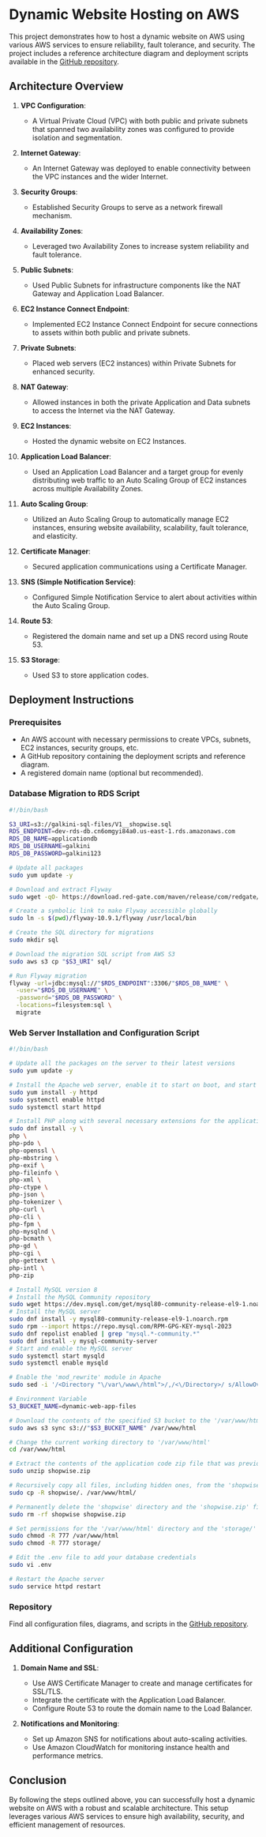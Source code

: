 # Dynamic Website Hosting on AWS

This project demonstrates how to host a dynamic website on AWS using various AWS services to ensure reliability, fault tolerance, and security. The project includes a reference architecture diagram and deployment scripts available in the [GitHub repository](https://github.com/galkini/Dynamic_Web_Site_on_AWS).

## Architecture Overview

1. **VPC Configuration**:
    - A Virtual Private Cloud (VPC) with both public and private subnets that spanned two availability zones was configured to provide isolation and segmentation.

2. **Internet Gateway**:
    - An Internet Gateway was deployed to enable connectivity between the VPC instances and the wider Internet.

3. **Security Groups**:
    - Established Security Groups to serve as a network firewall mechanism.

4. **Availability Zones**:
    - Leveraged two Availability Zones to increase system reliability and fault tolerance.

5. **Public Subnets**:
    - Used Public Subnets for infrastructure components like the NAT Gateway and Application Load Balancer.

6. **EC2 Instance Connect Endpoint**:
    - Implemented EC2 Instance Connect Endpoint for secure connections to assets within both public and private subnets.

7. **Private Subnets**:
    - Placed web servers (EC2 instances) within Private Subnets for enhanced security.

8. **NAT Gateway**:
    - Allowed instances in both the private Application and Data subnets to access the Internet via the NAT Gateway.

9. **EC2 Instances**:
    - Hosted the dynamic website on EC2 Instances.

10. **Application Load Balancer**:
    - Used an Application Load Balancer and a target group for evenly distributing web traffic to an Auto Scaling Group of EC2 instances across multiple Availability Zones.

11. **Auto Scaling Group**:
    - Utilized an Auto Scaling Group to automatically manage EC2 instances, ensuring website availability, scalability, fault tolerance, and elasticity.

12. **Certificate Manager**:
    - Secured application communications using a Certificate Manager.

13. **SNS (Simple Notification Service)**:
    - Configured Simple Notification Service to alert about activities within the Auto Scaling Group.

14. **Route 53**:
    - Registered the domain name and set up a DNS record using Route 53.

15. **S3 Storage**:
    - Used S3 to store application codes.

## Deployment Instructions

### Prerequisites

- An AWS account with necessary permissions to create VPCs, subnets, EC2 instances, security groups, etc.
- A GitHub repository containing the deployment scripts and reference diagram.
- A registered domain name (optional but recommended).

### Database Migration to RDS Script

```bash
#!/bin/bash

S3_URI=s3://galkini-sql-files/V1__shopwise.sql
RDS_ENDPOINT=dev-rds-db.cn6omgyi84a0.us-east-1.rds.amazonaws.com
RDS_DB_NAME=applicationdb
RDS_DB_USERNAME=galkini
RDS_DB_PASSWORD=galkini123

# Update all packages
sudo yum update -y

# Download and extract Flyway
sudo wget -qO- https://download.red-gate.com/maven/release/com/redgate/flyway/flyway-commandline/10.9.1/flyway-commandline-10.9.1-linux-x64.tar.gz | tar -xvz 

# Create a symbolic link to make Flyway accessible globally
sudo ln -s $(pwd)/flyway-10.9.1/flyway /usr/local/bin

# Create the SQL directory for migrations
sudo mkdir sql

# Download the migration SQL script from AWS S3
sudo aws s3 cp "$S3_URI" sql/

# Run Flyway migration
flyway -url=jdbc:mysql://"$RDS_ENDPOINT":3306/"$RDS_DB_NAME" \
  -user="$RDS_DB_USERNAME" \
  -password="$RDS_DB_PASSWORD" \
  -locations=filesystem:sql \
  migrate
```

### Web Server Installation and Configuration Script

```bash
#!/bin/bash

# Update all the packages on the server to their latest versions
sudo yum update -y

# Install the Apache web server, enable it to start on boot, and start it immediately
sudo yum install -y httpd
sudo systemctl enable httpd 
sudo systemctl start httpd

# Install PHP along with several necessary extensions for the application to run
sudo dnf install -y \
php \
php-pdo \
php-openssl \
php-mbstring \
php-exif \
php-fileinfo \
php-xml \
php-ctype \
php-json \
php-tokenizer \
php-curl \
php-cli \
php-fpm \
php-mysqlnd \
php-bcmath \
php-gd \
php-cgi \
php-gettext \
php-intl \
php-zip

# Install MySQL version 8
# Install the MySQL Community repository
sudo wget https://dev.mysql.com/get/mysql80-community-release-el9-1.noarch.rpm 
# Install the MySQL server
sudo dnf install -y mysql80-community-release-el9-1.noarch.rpm
sudo rpm --import https://repo.mysql.com/RPM-GPG-KEY-mysql-2023
sudo dnf repolist enabled | grep "mysql.*-community.*"
sudo dnf install -y mysql-community-server 
# Start and enable the MySQL server
sudo systemctl start mysqld
sudo systemctl enable mysqld

# Enable the 'mod_rewrite' module in Apache
sudo sed -i '/<Directory "\/var\/www\/html">/,/<\/Directory>/ s/AllowOverride None/AllowOverride All/' /etc/httpd/conf/httpd.conf

# Environment Variable
S3_BUCKET_NAME=dynamic-web-app-files

# Download the contents of the specified S3 bucket to the '/var/www/html' directory
sudo aws s3 sync s3://"$S3_BUCKET_NAME" /var/www/html

# Change the current working directory to '/var/www/html'
cd /var/www/html

# Extract the contents of the application code zip file that was previously downloaded from the S3 bucket
sudo unzip shopwise.zip

# Recursively copy all files, including hidden ones, from the 'shopwise' directory to the '/var/www/html/'
sudo cp -R shopwise/. /var/www/html/

# Permanently delete the 'shopwise' directory and the 'shopwise.zip' file
sudo rm -rf shopwise shopwise.zip

# Set permissions for the '/var/www/html' directory and the 'storage/' directory
sudo chmod -R 777 /var/www/html
sudo chmod -R 777 storage/

# Edit the .env file to add your database credentials
sudo vi .env

# Restart the Apache server
sudo service httpd restart
```

### Repository

Find all configuration files, diagrams, and scripts in the [GitHub repository](https://github.com/galkini/Dynamic_Web_Site_on_AWS).

## Additional Configuration

1. **Domain Name and SSL**:
    - Use AWS Certificate Manager to create and manage certificates for SSL/TLS.
    - Integrate the certificate with the Application Load Balancer.
    - Configure Route 53 to route the domain name to the Load Balancer.

2. **Notifications and Monitoring**:
    - Set up Amazon SNS for notifications about auto-scaling activities.
    - Use Amazon CloudWatch for monitoring instance health and performance metrics.

## Conclusion

By following the steps outlined above, you can successfully host a dynamic website on AWS with a robust and scalable architecture. This setup leverages various AWS services to ensure high availability, security, and efficient management of resources.
